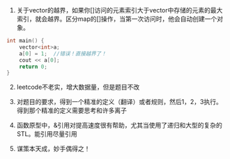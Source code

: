 1. 关于vector的越界，如果你[]访问的元素索引大于vector中存储的元素的最大索引，就会越界。区分map的[]操作，当第一次访问时，他会自动创建一个对象。

```cpp
int main() {
	vector<int>a;
	a[0] = 1;  //错误！直接越界了！
	cout << a[0];
	return 0;
}
```

2. leetcode不老实，增大数据量，但是题目不改

3. 对题目的要求，得到一个精准的定义（翻译）或者规则，然后1，2，3执行。得到那个精准的定义需要思考和许多离子

4. 函数原型中，&引用对提高速度很有帮助，尤其当使用了递归和大型的复杂的STL。能引用尽量引用

5. 谋策本天成，妙手偶得之！
